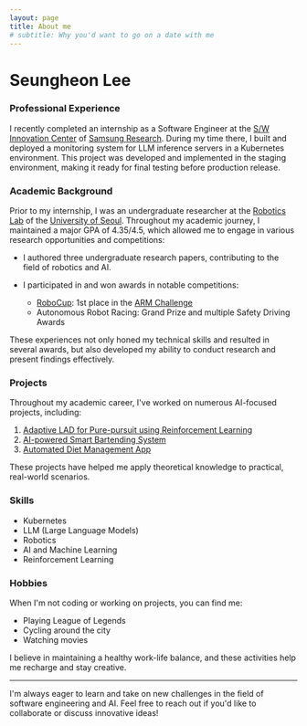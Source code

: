 ```yaml
---
layout: page
title: About me
# subtitle: Why you'd want to go on a date with me
---
```


# Seungheon Lee

### Professional Experience

I recently completed an internship as a Software Engineer at the [S/W Innovation Center](https://research.samsung.com/software-engineering) of [Samsung Research](https://research.samsung.com/). During my time there, I built and deployed a monitoring system for LLM inference servers in a Kubernetes environment. This project was developed and implemented in the staging environment, making it ready for final testing before production release.

### Academic Background

Prior to my internship, I was an undergraduate researcher at the [Robotics Lab](https://robotics.uos.ac.kr/) of the [University of Seoul](https://english.uos.ac.kr/). Throughout my academic journey, I maintained a major GPA of 4.35/4.5, which allowed me to engage in various research opportunities and competitions:

- I authored three undergraduate research papers, contributing to the field of robotics and AI.

- I participated in and won awards in notable competitions:
  - [RoboCup](https://www.robocup.org/): 1st place in the [ARM Challenge](https://arm.robocup.org/)
  - Autonomous Robot Racing: Grand Prize and multiple Safety Driving Awards

These experiences not only honed my technical skills and resulted in several awards, but also developed my ability to conduct research and present findings effectively.

### Projects

Throughout my academic career, I've worked on numerous AI-focused projects, including:

1. [Adaptive LAD for Pure-pursuit using Reinforcement Learning](https://github.com/Githarold/AdaptiveLAD-PurePursuitRL)
2. [AI-powered Smart Bartending System](https://github.com/Githarold/BartendAiRtist)
3. [Automated Diet Management App](https://github.com/Githarold/NutriScan)

These projects have helped me apply theoretical knowledge to practical, real-world scenarios.

### Skills

- Kubernetes
- LLM (Large Language Models)
- Robotics
- AI and Machine Learning
- Reinforcement Learning

### Hobbies

When I'm not coding or working on projects, you can find me:

- Playing League of Legends
- Cycling around the city
- Watching movies

I believe in maintaining a healthy work-life balance, and these activities help me recharge and stay creative.

---

I'm always eager to learn and take on new challenges in the field of software engineering and AI. Feel free to reach out if you'd like to collaborate or discuss innovative ideas!
